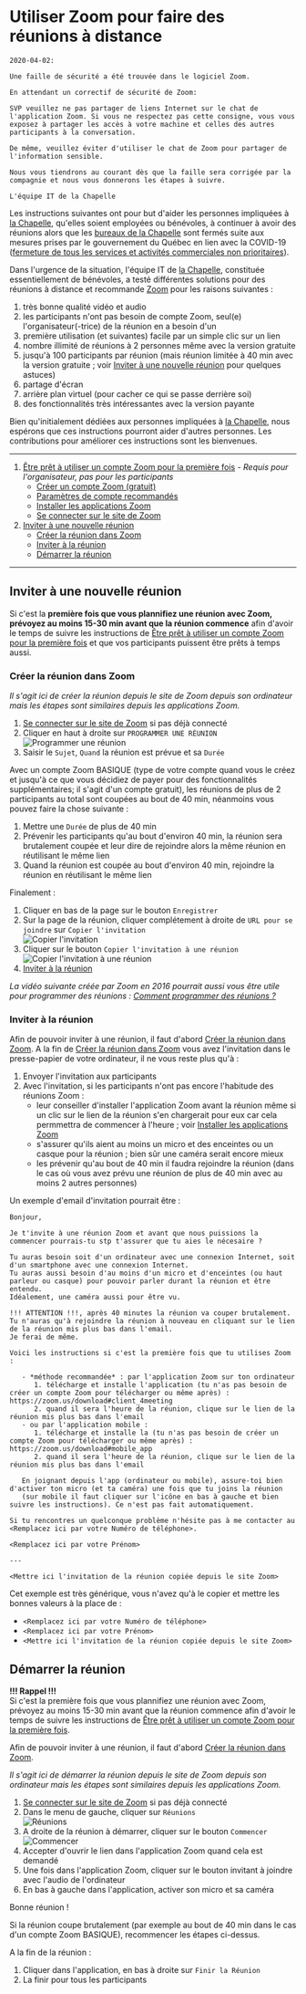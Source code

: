 # Utiliser Zoom pour faire des réunions à distance

```
2020-04-02:

Une faille de sécurité a été trouvée dans le logiciel Zoom.

En attendant un correctif de sécurité de Zoom:

SVP veuillez ne pas partager de liens Internet sur le chat de l'application Zoom. Si vous ne respectez pas cette consigne, vous vous exposez à partager les accès à votre machine et celles des autres participants à la conversation.

De même, veuillez éviter d'utiliser le chat de Zoom pour partager de l'information sensible.

Nous vous tiendrons au courant dès que la faille sera corrigée par la compagnie et nous vous donnerons les étapes à suivre.

L'équipe IT de la Chapelle
```

Les instructions suivantes ont pour but d'aider les personnes impliquées à [la Chapelle](https://lachapelle.me),
qu'elles soient employées ou bénévoles, à continuer à avoir des réunions alors que les [bureaux de la Chapelle](https://www.google.ca/maps/place/160+Rue+Saint+Viateur+E,+Montr%C3%A9al,+QC+H2T+1A8/@45.5271082,-73.5969822,17z/data=!3m1!4b1!4m2!3m1!1s0x4cc9197c865d6d4b:0xfc160a07738250da)
sont fermés suite aux mesures prises par le gouvernement du Québec en lien avec la COVID-19 ([fermeture de tous les services et activités commerciales non prioritaires](https://www.quebec.ca/sante/problemes-de-sante/a-z/coronavirus-2019/fermeture-endroits-publics-commerces-services-covid19/)).

Dans l'urgence de la situation, l'équipe IT de [la Chapelle](https://lachapelle.me), constituée essentiellement de
bénévoles, a testé différentes solutions pour des réunions à distance et recommande [Zoom](https://zoom.us) pour les
raisons suivantes :
1. très bonne qualité vidéo et audio
2. les participants n'ont pas besoin de compte Zoom, seul(e) l'organisateur(-trice) de la réunion en a besoin d'un
3. première utilisation (et suivantes) facile par un simple clic sur un lien
4. nombre illimité de réunions à 2 personnes même avec la version gratuite
5. jusqu'à 100 participants par réunion (mais réunion limitée à 40 min avec la version gratuite ;
   voir [Inviter à une nouvelle réunion](#inviter-à-une-nouvelle-réunion) pour quelques astuces)
6. partage d'écran
7. arrière plan virtuel (pour cacher ce qui se passe derrière soi)
8. des fonctionnalités très intéressantes avec la version payante

Bien qu'initialement dédiées aux personnes impliquées à [la Chapelle](https://lachapelle.me), nous espérons que ces 
instructions pourront aider d'autres personnes. Les contributions pour améliorer ces instructions sont les bienvenues.

---

1. [Être prêt à utiliser un compte Zoom pour la première fois](./configuration/README.md) - _Requis pour l'organisateur, pas pour les participants_
   - [Créer un compte Zoom (gratuit)](./configuration/README.md#créer-un-compte-zoom-gratuit)
   - [Paramètres de compte recommandés](./configuration/README.md#paramètres-de-compte-recommandés)
   - [Installer les applications Zoom](./configuration/README.md#installer-les-applications-zoom)
   - [Se connecter sur le site de Zoom](./configuration/README.md#se-connecter-sur-le-site-de-zoom)
2. [Inviter à une nouvelle réunion](#inviter-à-une-nouvelle-réunion)
   - [Créer la réunion dans Zoom](#créer-la-réunion-dans-zoom)
   - [Inviter à la réunion](#inviter-à-la-réunion)
   - [Démarrer la réunion](#démarrer-la-réunion)

---

## Inviter à une nouvelle réunion

Si c'est la **première fois que vous plannifiez une réunion avec Zoom, prévoyez au moins 15-30 min avant que la réunion
commence** afin d'avoir le temps de suivre les instructions de [Être prêt à utiliser un compte Zoom pour la première fois](./configuration/README.md) 
et que vos participants puissent être prêts à temps aussi.

### Créer la réunion dans Zoom

_Il s'agit ici de créer la réunion depuis le site de Zoom depuis son ordinateur mais les étapes sont similaires depuis
les applications Zoom._

1. [Se connecter sur le site de Zoom](./configuration/README.md#se-connecter-sur-le-site-de-zoom) si pas déjà connecté
2. Cliquer en haut à droite sur `PROGRAMMER UNE RÉUNION`  
   ![Programmer une réunion](img/programmer-une-reunion.png)
3. Saisir le `Sujet`, `Quand` la réunion est prévue et sa `Durée`

Avec un compte Zoom BASIQUE (type de votre compte quand vous le créez et jusqu'à ce que vous décidiez de payer pour
des fonctionnalités supplémentaires; il s'agit d'un compte gratuit), les réunions de plus de 2 participants au total
sont coupées au bout de 40 min, néanmoins vous pouvez faire la chose suivante :
1. Mettre une `Durée` de plus de 40 min
2. Prévenir les participants qu'au bout d'environ 40 min, la réunion sera brutalement coupée et leur dire de rejoindre
   alors la même réunion en réutilisant le même lien
3. Quand la réunion est coupée au bout d'environ 40 min, rejoindre la réunion en réutilisant le même lien

Finalement :
1. Cliquer en bas de la page sur le bouton `Enregistrer`
2. Sur la page de la réunion, cliquer complétement à droite de `URL pour se joindre` sur `Copier l'invitation`  
   ![Copier l'invitation](img/copier-l-invitation.png)
3. Cliquer sur le bouton `Copier l'invitation à une réunion`  
   ![Copier l'invitation à une réunion](img/copier-l-invitation-a-une-reunion.png)
4. [Inviter à la réunion](#inviter-à-la-réunion)

_La vidéo suivante créée par Zoom en 2016 pourrait aussi vous être utile pour programmer des réunions :
[Comment programmer des réunions ?](https://support.zoom.us/hc/fr/articles/201362413-How-Do-I-Schedule-Meetings-?zcid=1588)_

### Inviter à la réunion

Afin de pouvoir inviter à une réunion, il faut d'abord [Créer la réunion dans Zoom](#créer-la-réunion-dans-zoom).
A la fin de [Créer la réunion dans Zoom](#créer-la-réunion-dans-zoom) vous avez l'invitation dans le presse-papier de
votre ordinateur, il ne vous reste plus qu'à :

1. Envoyer l'invitation aux participants
2. Avec l'invitation, si les participants n'ont pas encore l'habitude des réunions Zoom :
   - leur conseiller d'installer l'application Zoom avant la réunion même si un clic sur le lien de la réunion s'en
   chargerait pour eux car cela permmettra de commencer à l'heure ; voir [Installer les applications Zoom](./configuration/README.md#installer-les-applications-zoom)
   - s'assurer qu'ils aient au moins un micro et des enceintes ou un casque pour la réunion ;
   bien sûr une caméra serait encore mieux
   - les prévenir qu'au bout de 40 min il faudra rejoindre la réunion (dans le cas où vous avez prévu une réunion de plus
   de 40 min avec au moins 2 autres personnes)

Un exemple d'email d'invitation pourrait être :

```
Bonjour,

Je t'invite à une réunion Zoom et avant que nous puissions la commencer pourrais-tu stp t'assurer que tu aies le nécesaire ?

Tu auras besoin soit d'un ordinateur avec une connexion Internet, soit d'un smartphone avec une connexion Internet.
Tu auras aussi besoin d'au moins d'un micro et d'enceintes (ou haut parleur ou casque) pour pouvoir parler durant la réunion et être entendu.
Idéalement, une caméra aussi pour être vu.

!!! ATTENTION !!!, après 40 minutes la réunion va couper brutalement. Tu n'auras qu'à rejoindre la réunion à nouveau en cliquant sur le lien de la réunion mis plus bas dans l'email.
Je ferai de même.

Voici les instructions si c'est la première fois que tu utilises Zoom :

   - *méthode recommandée* : par l'application Zoom sur ton ordinateur
      1. télécharge et installe l'application (tu n'as pas besoin de créer un compte Zoom pour télécharger ou même après) : https://zoom.us/download#client_4meeting
      2. quand il sera l'heure de la réunion, clique sur le lien de la réunion mis plus bas dans l'email
   - ou par l'application mobile :
      1. télécharge et installe la (tu n'as pas besoin de créer un compte Zoom pour télécharger ou même après) : https://zoom.us/download#mobile_app
      2. quand il sera l'heure de la réunion, clique sur le lien de la réunion mis plus bas dans l'email

   En joignant depuis l'app (ordinateur ou mobile), assure-toi bien d'activer ton micro (et ta caméra) une fois que tu joins la réunion
   (sur mobile il faut cliquer sur l'icône en bas à gauche et bien suivre les instructions). Ce n'est pas fait automatiquement.

Si tu rencontres un quelconque problème n'hésite pas à me contacter au <Remplacez ici par votre Numéro de téléphone>.

<Remplacez ici par votre Prénom>

---

<Mettre ici l'invitation de la réunion copiée depuis le site Zoom>

```

Cet exemple est très générique, vous n'avez qu'à le copier et mettre les bonnes valeurs à la place de :
- `<Remplacez ici par votre Numéro de téléphone>`
- `<Remplacez ici par votre Prénom>`
- `<Mettre ici l'invitation de la réunion copiée depuis le site Zoom>`

## Démarrer la réunion

**!!! Rappel !!!**  
Si c'est la première fois que vous plannifiez une réunion avec Zoom, prévoyez au moins 15-30 min avant que la réunion
commence afin d'avoir le temps de suivre les instructions de [Être prêt à utiliser un compte Zoom pour la première fois](./configuration/README.md).

Afin de pouvoir inviter à une réunion, il faut d'abord [Créer la réunion dans Zoom](#créer-la-réunion-dans-zoom).

_Il s'agit ici de démarrer la réunion depuis le site de Zoom depuis son ordinateur mais les étapes sont similaires depuis
les applications Zoom._

1. [Se connecter sur le site de Zoom](./configuration/README.md#se-connecter-sur-le-site-de-zoom) si pas déjà connecté
2. Dans le menu de gauche, cliquer sur `Réunions`  
   ![Réunions](img/reunions.png)
3. A droite de la réunion à démarrer, cliquer sur le bouton `Commencer`  
   ![Commencer](img/commencer.png)
4. Accepter d'ouvrir le lien dans l'application Zoom quand cela est demandé
5. Une fois dans l'application Zoom, cliquer sur le bouton invitant à joindre avec l'audio de l'ordinateur
6. En bas à gauche dans l'application, activer son micro et sa caméra

Bonne réunion !

Si la réunion coupe brutalement (par exemple au bout de 40 min dans le cas d'un compte Zoom BASIQUE), recommencer les
étapes ci-dessus.

A la fin de la réunion :
1. Cliquer dans l'application, en bas à droite sur `Finir la Réunion`
2. La finir pour tous les participants
